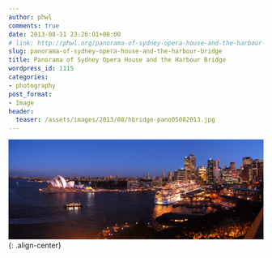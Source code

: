 ```yaml
---
author: phwl
comments: true
date: 2013-08-11 23:26:01+00:00
# link: http://phwl.org/panorama-of-sydney-opera-house-and-the-harbour-bridge/
slug: panorama-of-sydney-opera-house-and-the-harbour-bridge
title: Panorama of Sydney Opera House and the Harbour Bridge
wordpress_id: 1115
categories:
- photography
post_format:
- Image
header:
  teaser: /assets/images/2013/08/hbridge-pano05082013.jpg
---
```


![](/assets/images/2013/08/hbridge-pano05082013.jpg){: .align-center}
